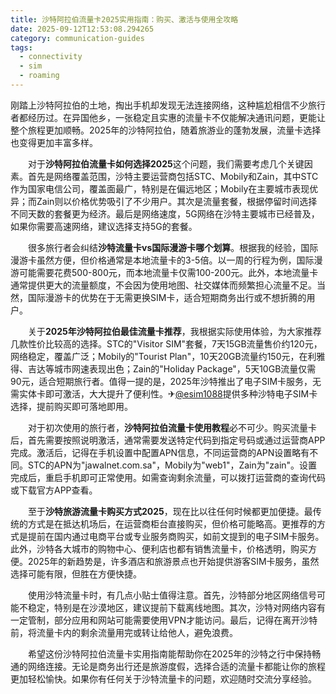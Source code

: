 ```yaml
---
title: 沙特阿拉伯流量卡2025实用指南：购买、激活与使用全攻略
date: 2025-09-12T12:53:08.294265
category: communication-guides
tags:
  - connectivity
  - sim
  - roaming
---
```


刚踏上沙特阿拉伯的土地，掏出手机却发现无法连接网络，这种尴尬相信不少旅行者都经历过。在异国他乡，一张稳定且实惠的流量卡不仅能解决通讯问题，更能让整个旅程更加顺畅。2025年的沙特阿拉伯，随着旅游业的蓬勃发展，流量卡选择也变得更加丰富多样。

　　对于**沙特阿拉伯流量卡如何选择2025**这个问题，我们需要考虑几个关键因素。首先是网络覆盖范围，沙特主要运营商包括STC、Mobily和Zain，其中STC作为国家电信公司，覆盖面最广，特别是在偏远地区；Mobily在主要城市表现优异；而Zain则以价格优势吸引了不少用户。其次是流量套餐，根据停留时间选择不同天数的套餐更为经济。最后是网络速度，5G网络在沙特主要城市已经普及，如果你需要高速网络，建议选择支持5G的套餐。

　　很多旅行者会纠结**沙特流量卡vs国际漫游卡哪个划算**。根据我的经验，国际漫游卡虽然方便，但价格通常是本地流量卡的3-5倍。以一周的行程为例，国际漫游可能需要花费500-800元，而本地流量卡仅需100-200元。此外，本地流量卡通常提供更大的流量额度，不会因为使用地图、社交媒体而频繁担心流量不足。当然，国际漫游卡的优势在于无需更换SIM卡，适合短期商务出行或不想折腾的用户。

　　关于**2025年沙特阿拉伯最佳流量卡推荐**，我根据实际使用体验，为大家推荐几款性价比较高的选择。STC的"Visitor SIM"套餐，7天15GB流量售价约120元，网络稳定，覆盖广泛；Mobily的"Tourist Plan"，10天20GB流量约150元，在利雅得、吉达等城市网速表现出色；Zain的"Holiday Package"，5天10GB流量仅需90元，适合短期旅行者。值得一提的是，2025年沙特推出了电子SIM卡服务，无需实体卡即可激活，大大提升了便利性。✈[@esim1088](https://t.me/s/esim1088)提供多种沙特电子SIM卡选择，提前购买即可落地即用。

　　对于初次使用的旅行者，**沙特阿拉伯流量卡使用教程**必不可少。购买流量卡后，首先需要按照说明激活，通常需要发送特定代码到指定号码或通过运营商APP完成。激活后，记得在手机设置中配置APN信息，不同运营商的APN设置略有不同。STC的APN为"jawalnet.com.sa"，Mobily为"web1"，Zain为"zain"。设置完成后，重启手机即可正常使用。如需查询剩余流量，可以拨打运营商的查询代码或下载官方APP查看。

　　至于**沙特旅游流量卡购买方式2025**，现在比以往任何时候都更加便捷。最传统的方式是在抵达机场后，在运营商柜台直接购买，但价格可能略高。更推荐的方式是提前在国内通过电商平台或专业服务商购买，如前文提到的电子SIM卡服务。此外，沙特各大城市的购物中心、便利店也都有销售流量卡，价格透明，购买方便。2025年的新趋势是，许多酒店和旅游景点也开始提供游客SIM卡服务，虽然选择可能有限，但胜在方便快捷。

　　使用沙特流量卡时，有几点小贴士值得注意。首先，沙特部分地区网络信号可能不稳定，特别是在沙漠地区，建议提前下载离线地图。其次，沙特对网络内容有一定管制，部分应用和网站可能需要使用VPN才能访问。最后，记得在离开沙特前，将流量卡内的剩余流量用完或转让给他人，避免浪费。

　　希望这份沙特阿拉伯流量卡实用指南能帮助你在2025年的沙特之行中保持畅通的网络连接。无论是商务出行还是旅游度假，选择合适的流量卡都能让你的旅程更加轻松愉快。如果你有任何关于沙特流量卡的问题，欢迎随时交流分享经验。
